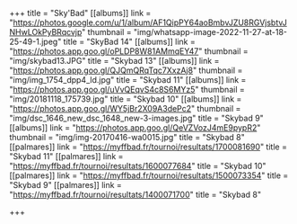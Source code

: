 +++
title = "Sky'Bad"
[[albums]]
link = "https://photos.google.com/u/1/album/AF1QipPY64aoBmbvJZU8RGVjsbtvJNHwLOkPyBRqcvjp"
thumbnail = "img/whatsapp-image-2022-11-27-at-18-25-49-1.jpeg"
title = "SkyBad 14"
[[albums]]
link = "https://photos.app.goo.gl/oPLDP8W81AMmqEY47"
thumbnail = "img/skybad13.JPG"
title = "Skybad 13"
[[albums]]
link = "https://photos.app.goo.gl/QJQmQRqTqc7XxzAj8"
thumbnail = "img/img_1754_dpp4_ld.jpg"
title = "Skybad 11"
[[albums]]
link = "https://photos.app.goo.gl/uVvQEqvS4c8S6MYz5"
thumbnail = "img/20181118_175739.jpg"
title = "Skybad 10"
[[albums]]
link = "https://photos.app.goo.gl/WY5jBr2X09A3dePc2"
thumbnail = "img/dsc_1646_new_dsc_1648_new-3-images.jpg"
title = "Skybad 9"
[[albums]]
link = "https://photos.app.goo.gl/QeVZVozJ4mE9pypR2"
thumbnail = "img/img-20170416-wa0015.jpg"
title = "Skybad 8"
[[palmares]]
link = "https://myffbad.fr/tournoi/resultats/1700081690"
title = "Skybad 11"
[[palmares]]
link = "https://myffbad.fr/tournoi/resultats/1600077684"
title = "Skybad 10"
[[palmares]]
link = "https://myffbad.fr/tournoi/resultats/1500073354"
title = "Skybad 9"
[[palmares]]
link = "https://myffbad.fr/tournoi/resultats/1400071700"
title = "Skybad 8"

+++
